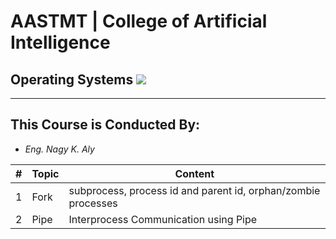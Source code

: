 # AASTMT | College of Artificial Intelligence
## Operating Systems ![](https://img.shields.io/badge/Semester-Fall--2024-blue)
---
## This Course is Conducted By:
- _Eng. Nagy K. Aly_

| # | Topic | Content |
| ------ | ------ | ------ |
| 1 | Fork | subprocess, process id and parent id, orphan/zombie processes  |
| 2 | Pipe | Interprocess Communication using Pipe |